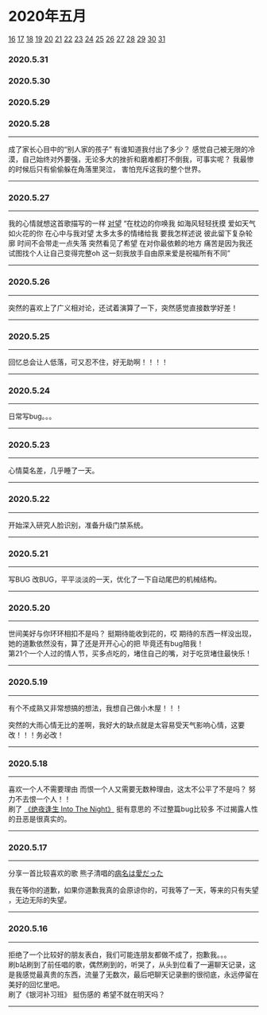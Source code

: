 # 2020年五月
 [16](https://github.com/bilibilifmk/My_diary/blob/master/2020/5%E6%9C%88.md#2020516) 
 [17](https://github.com/bilibilifmk/My_diary/blob/master/2020/5%E6%9C%88.md#2020517)
   [18](https://github.com/bilibilifmk/My_diary/blob/master/2020/5%E6%9C%88.md#2020518)
    [19](https://github.com/bilibilifmk/My_diary/blob/master/2020/5%E6%9C%88.md#2020519)
     [20](https://github.com/bilibilifmk/My_diary/blob/master/2020/5%E6%9C%88.md#2020520)
      [21](https://github.com/bilibilifmk/My_diary/blob/master/2020/5%E6%9C%88.md#2020521)
       [22](https://github.com/bilibilifmk/My_diary/blob/master/2020/5%E6%9C%88.md#2020522)
        [23](https://github.com/bilibilifmk/My_diary/blob/master/2020/5%E6%9C%88.md#2020523)
         [24](https://github.com/bilibilifmk/My_diary/blob/master/2020/5%E6%9C%88.md#2020524)
          [25](https://github.com/bilibilifmk/My_diary/blob/master/2020/5%E6%9C%88.md#2020525)
           [26](https://github.com/bilibilifmk/My_diary/blob/master/2020/5%E6%9C%88.md#2020526)
            [27](https://github.com/bilibilifmk/My_diary/blob/master/2020/5%E6%9C%88.md#2020527)
             [28](https://github.com/bilibilifmk/My_diary/blob/master/2020/5%E6%9C%88.md#2020528)
              [29](https://github.com/bilibilifmk/My_diary/blob/master/2020/5%E6%9C%88.md#2020529)
               [30](https://github.com/bilibilifmk/My_diary/blob/master/2020/5%E6%9C%88.md#2020530)
                [31](https://github.com/bilibilifmk/My_diary/blob/master/2020/5%E6%9C%88.md#2020531)
              

### 2020.5.31 
### 2020.5.30 
### 2020.5.29 
### 2020.5.28 
****
成了家长心目中的“别人家的孩子”  有谁知道我付出了多少？ 感觉自己被无限的冷漠，自己始终对外要强，无论多大的挫折和磨难都打不倒我，可事实呢？ 我最惨的时候后只有偷偷躲在角落里哭泣， 害怕充斥这我的整个世界。
****
### 2020.5.27
****
我的心情就想这首歌描写的一样 [对望](https://music.163.com/#/song?id=1413414186&userid=68897560)  “在枕边的你唤我 如海风轻轻抚摸 爱如天气如火花的你 在心中与我对望 太多太多的情绪给我 要我怎样述说 彼此留下复杂轮廓 时间不会带走一点失落 突然看见了希望 在对你最依赖的地方 痛苦是因为我还试图找个人让自己变得完整oh 这一刻我放手自由原来爱是祝福所有不同”
****
### 2020.5.26 
****
突然的喜欢上了广义相对论，还试着演算了一下，突然感觉直接数学好差！
****
### 2020.5.25 
****
回忆总会让人低落，可又忍不住，好无助啊！！！！  
****
### 2020.5.24 
****
日常写bug。。。
****
### 2020.5.23 
****
心情莫名差，几乎睡了一天。
****
### 2020.5.22 
****
开始深入研究人脸识别，准备升级门禁系统。
****
### 2020.5.21 
****
写BUG 改BUG，平平淡淡的一天，优化了一下自动尾巴的机械结构。  
****
### 2020.5.20 
****
世间美好与你环环相扣不是吗？ 挺期待能收到花的，哎 期待的东西一样没出现，她的道歉依然没有，算了还是开开心心的把 毕竟还有bug陪我！  
第21个一个人过的情人节，买多点吃的，堵住自己的嘴，对于吃货堵住最快乐！  
****
### 2020.5.19 
****
有个不成熟又非常想搞的想法，我想自己做小木屋！！！  

突然的大雨心情无比的差啊，我好大的缺点就是太容易受天气影响心情，这要改！！！务必改！
****
### 2020.5.18
****
喜欢一个人不需要理由 而恨一个人又需要无数种理由，这太不公平了不是吗？ 努力不去恨一个人！！  
刷了 [《绝夜逢生 Into The Night》](https://movie.douban.com/subject/34815753/) 挺有意思的 不过整篇bug比较多 不过揭露人性的丑恶是很真实的。
****
### 2020.5.17  

****
分享一首比较喜欢的歌 熊子清唱的[病名は愛だった](http://music.163.com/song?id=510614888&userid=68897560)  

我在等你的道歉，如果你道歉我真的会原谅你的，可我等了一天，等来的只有失望 ，无边无际的失望。  
****
 
### 2020.5.16
**** 
拒绝了一个比较好的朋友表白，我们可能连朋友都做不成了，抱歉我。。。  
刷b站刷到了前任唱的歌，偶然刷到的，听哭了，从头到位看了一遍聊天记录，这是我感觉最真贵的东西，流量了无数次，最后吧聊天记录删的很彻底，永远停留在美好的回忆里吧。  
刷了《银河补习班》 挺伤感的   希望不就在明天吗？
****
